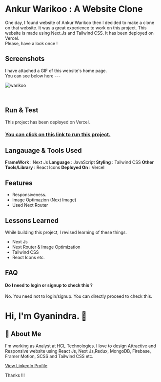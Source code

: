 
# Ankur Warikoo : A Website Clone

One day, I found website of Ankur Warikoo then I decided to make a clone on that website. It was a great experience to work on this project. This website is made using Next.Js and Tailwind CSS. It has been deployed on Vercel.
<br>
Please, have a look once !




## Screenshots

I have attached a GIF of this website's home page. <br>
You can see below here ---
<br>

![warikoo](https://user-images.githubusercontent.com/49138951/218059222-c327ad76-5adb-4404-9ae0-31c1b7e45e97.gif)

<br>


## Run & Test

This project has been deployed on Vercel.<br>

<h3><a href="https://warikoo.vercel.app/">You can click on this link to run this project.</a></h3>




## Langauage & Tools Used

**FrameWork** : Next Js
**Language** : JavaScript
**Styling** : Tailwind CSS
**Other Tools/Library** : React Icons
**Deployed On** : Vercel





## Features

- Responsiveness.
- Image Optimazion (Next Image)
- Used Next Router




## Lessons Learned

While building this project, I revised learning of these things. 
- Next Js
- Next Router & Image Optimization
- Tailwind CSS
- React Icons etc.

## FAQ

#### Do I need to login or signup to check this ?

No. You need not to login/signup. You can directly proceed to check this.





# Hi, I'm Gyanindra. 👋


## 🚀 About Me
I'm working as Analyst at HCL Technologies. I love to design Attractive and Responsive website using React Js, Next Js,Redux, MongoDB, Firebase, Framer Motion, SCSS and Tailwind CSS etc.
<br>

<a href="https://www.linkedin.com/in/igyanendrayadav/">View LinkedIn Profile</a>
<br>

Thanks !!!

